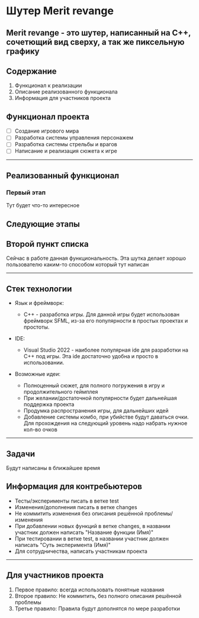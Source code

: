 # Шутер Merit revange

## Merit revange - это шутер, написанный на С++, сочетющий вид сверху, а так же пиксельную графику

## Содержание

1. Функционал к реализации
2. Описание реализованного функционала
3. Информация для участников проекта

## Функционал проекта
- [ ] Создание игрового мира
- [ ] Разработка системы управления персонажем
- [ ] Разработка системы стрельбы и врагов
- [ ] Написание и реализация сюжета к игре

---

## Реализованный функционал

### Первый этап

Тут будет что-то интересное

## Следующие этапы

## Второй пункт списка

Сейчас в работе данная функциональность. Эта шутка делает хорошо пользователю каким-то способом
который тут написан


---


## Стек технологии
- Язык и фреймворк:
  - С++ - разработка игры. Для данной игры будет использован фреймворк SFML, из-за его популярности в простых проектах и простоты.

- IDE:
  - Visual Studio 2022 - наиболее популярная ide для разработки на С++ под игры. Эта ide достаточно удобна и просто в использовании.

- Возможные идеи:
  - Полноценный сюжет, для полного погружения в игру и продолжительного геймплея
  - При желании/достаточной популярности будет дальнейшая поддержка проекта
  - Продумка распространения игры, для дальнейших идей
  - Добавление системы комбо, при убийстве будут даваться очки. Для прохождения на следующий уровень
  надо набрать нужное кол-во очков


---
## Задачи
Будут написаны в ближайшее время



## Информация для контребьютеров

- Тесты/эксперименты писать в ветке test
- Изменения/дополнения писать в ветке changes
- Не коммитить изменения без описания решённой проблемы/изменения
- При добавлении новых функций в ветке changes, в названии участник должен написать "Название функции (Имя)"
- При тестировании в ветке test, в названии участник должен написать "Суть эксперимента (Имя)"
- Для сотрудничества, написать участникам проекта


---


## Для участников проекта

1. Первое правило: всегда использовать понятные названия
2. Второе правило: Не коммитить, без полного описания решённой проблемы
3. Третье правило: Правила будут дополнятся по мере разработки
